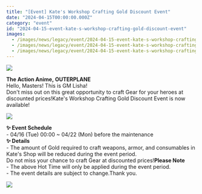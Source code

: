 ```yaml
---
title: "[Event] Kate's Workshop Crafting Gold Discount Event"
date: "2024-04-15T00:00:00.000Z"
category: "event"
id: "2024-04-15-event-kate-s-workshop-crafting-gold-discount-event"
images:
  - /images/news/legacy/event/2024-04-15-event-kate-s-workshop-crafting-gold-discount-event/755ece3afbac4fea967d9969eac08266.webp
  - /images/news/legacy/event/2024-04-15-event-kate-s-workshop-crafting-gold-discount-event/f8da4525becc44a9936de42c80b2cc48_002.webp
  - /images/news/legacy/event/2024-04-15-event-kate-s-workshop-crafting-gold-discount-event/c249ca761efa4bbba5941d733087b7db.webp
---
```


![](/images/news/legacy/event/2024-04-15-event-kate-s-workshop-crafting-gold-discount-event/755ece3afbac4fea967d9969eac08266.webp)  

**The Action Anime, OUTERPLANE**  
Hello, Masters! This is GM Lisha!  
Don't miss out on this great opportunity to craft Gear for your heroes at discounted prices!Kate's Workshop Crafting Gold Discount Event is now available!

![](/images/news/legacy/event/2024-04-15-event-kate-s-workshop-crafting-gold-discount-event/f8da4525becc44a9936de42c80b2cc48_002.webp)  
  

**✨ Event Schedule**  
\- 04/16 (Tue) 00:00 ~ 04/22 (Mon) before the maintenance  
**✨ Details**  
\- The amount of Gold required to craft weapons, armor, and consumables in Kate's Shop will be reduced during the event period.  
Do not miss your chance to craft Gear at discounted prices!**Please Note**  
\- The above Hot Time will only be applied during the event period.  
\- The event details are subject to change.Thank you.

![](/images/news/legacy/event/2024-04-15-event-kate-s-workshop-crafting-gold-discount-event/c249ca761efa4bbba5941d733087b7db.webp)
